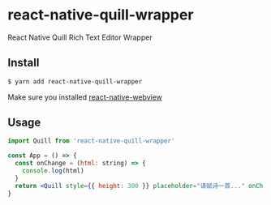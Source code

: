 # react-native-quill-wrapper

React Native Quill Rich Text Editor Wrapper

## Install

```sh
$ yarn add react-native-quill-wrapper
```

Make sure you installed [react-native-webview](https://github.com/react-native-community/react-native-webview)

## Usage

```jsx
import Quill from 'react-native-quill-wrapper'

const App = () => {
  const onChange = (html: string) => {
    console.log(html)
  }
  return <Quill style={{ height: 300 }} placeholder="请赋诗一首..." onChange={onChange} />
}
```
